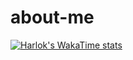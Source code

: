 # about-me

[![Harlok's WakaTime stats](https://github-readme-stats.vercel.app/api/wakatime?username=@d4ea8ef1-a584-4cea-aa7c-6026180a901b)](https://github.com/sakibb7/about-me)


